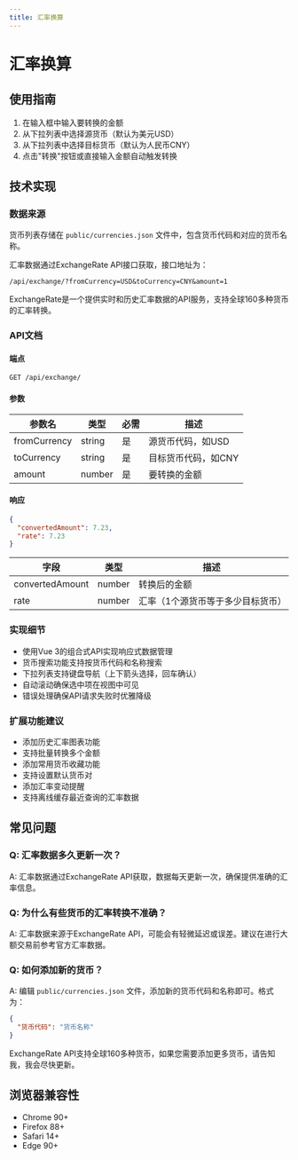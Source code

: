 ```yaml
---
title: 汇率换算
---
```


# 汇率换算
<ArticleMetadata />

<CurrencyConverter />

## 使用指南

1. 在输入框中输入要转换的金额
2. 从下拉列表中选择源货币（默认为美元USD）
3. 从下拉列表中选择目标货币（默认为人民币CNY）
4. 点击"转换"按钮或直接输入金额自动触发转换

## 技术实现

### 数据来源

货币列表存储在 `public/currencies.json` 文件中，包含货币代码和对应的货币名称。

汇率数据通过ExchangeRate API接口获取，接口地址为：

```
/api/exchange/?fromCurrency=USD&toCurrency=CNY&amount=1
```

ExchangeRate是一个提供实时和历史汇率数据的API服务，支持全球160多种货币的汇率转换。

### API文档

#### 端点

`GET /api/exchange/`

#### 参数

| 参数名 | 类型 | 必需 | 描述 |
|--------|------|------|------|
| fromCurrency | string | 是 | 源货币代码，如USD |
| toCurrency | string | 是 | 目标货币代码，如CNY |
| amount | number | 是 | 要转换的金额 |

#### 响应

```json
{
  "convertedAmount": 7.23,
  "rate": 7.23
}
```

| 字段 | 类型 | 描述 |
|------|------|------|
| convertedAmount | number | 转换后的金额 |
| rate | number | 汇率（1个源货币等于多少目标货币） |

### 实现细节

- 使用Vue 3的组合式API实现响应式数据管理
- 货币搜索功能支持按货币代码和名称搜索
- 下拉列表支持键盘导航（上下箭头选择，回车确认）
- 自动滚动确保选中项在视图中可见
- 错误处理确保API请求失败时优雅降级

### 扩展功能建议

- 添加历史汇率图表功能
- 支持批量转换多个金额
- 添加常用货币收藏功能
- 支持设置默认货币对
- 添加汇率变动提醒
- 支持离线缓存最近查询的汇率数据

## 常见问题

### Q: 汇率数据多久更新一次？

A: 汇率数据通过ExchangeRate API获取，数据每天更新一次，确保提供准确的汇率信息。

### Q: 为什么有些货币的汇率转换不准确？

A: 汇率数据来源于ExchangeRate API，可能会有轻微延迟或误差。建议在进行大额交易前参考官方汇率数据。

### Q: 如何添加新的货币？

A: 编辑 `public/currencies.json` 文件，添加新的货币代码和名称即可。格式为：

```json
{
  "货币代码": "货币名称"
}
```

ExchangeRate API支持全球160多种货币，如果您需要添加更多货币，请告知我，我会尽快更新。

## 浏览器兼容性

- Chrome 90+
- Firefox 88+
- Safari 14+
- Edge 90+